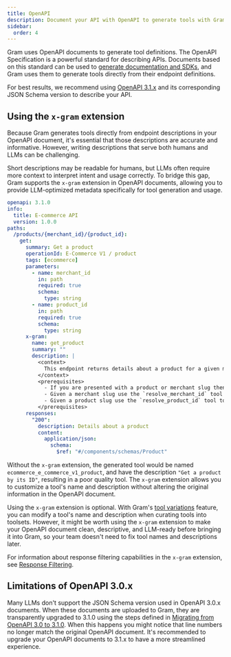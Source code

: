 ```yaml
---
title: OpenAPI
description: Document your API with OpenAPI to generate tools with Gram
sidebar:
  order: 4
---
```


Gram uses OpenAPI documents to generate tool definitions. The OpenAPI Specification is a powerful standard for describing APIs. Documents based on this standard can be used to [generate documentation and SDKs](https://speakeasy.com), and Gram uses them to generate tools directly from their endpoint definitions.

For best results, we recommend using [OpenAPI 3.1.x](https://spec.openapis.org/oas/v3.1.1) and its corresponding JSON Schema version to describe your API.

## Using the `x-gram` extension

Because Gram generates tools directly from endpoint descriptions in your OpenAPI document, it's essential that those descriptions are accurate and informative. However, writing descriptions that serve both humans and LLMs can be challenging.

Short descriptions may be readable for humans, but LLMs often require more context to interpret intent and usage correctly. To bridge this gap, Gram supports the `x-gram` extension in OpenAPI documents, allowing you to provide LLM-optimized metadata specifically for tool generation and usage.

```yaml {8,9,22-33}
openapi: 3.1.0
info:
  title: E-commerce API
  version: 1.0.0
paths:
  /products/{merchant_id}/{product_id}:
    get:
      summary: Get a product
      operationId: E-Commerce V1 / product
      tags: [ecommerce]
      parameters:
        - name: merchant_id
          in: path
          required: true
          schema:
            type: string
        - name: product_id
          in: path
          required: true
          schema:
            type: string
      x-gram:
        name: get_product
        summary: ""
        description: |
          <context>
            This endpoint returns details about a product for a given merchant.
          </context>
          <prerequisites>
            - If you are presented with a product or merchant slug then you must first resolve these to their respective IDs.
            - Given a merchant slug use the `resolve_merchant_id` tool to get the merchant ID.
            - Given a product slug use the `resolve_product_id` tool to get the product ID.
          </prerequisites>
      responses:
        "200":
          description: Details about a product
          content:
            application/json:
              schema:
                $ref: "#/components/schemas/Product"
```

Without the `x-gram` extension, the generated tool would be named `ecommerce_e_commerce_v1_product`, and have the description `"Get a product by its ID"`, resulting in a poor quality tool. The `x-gram` extension allows you to customize a tool's name and description without altering the original information in the OpenAPI document.

Using the `x-gram` extension is optional. With Gram's [tool variations](/concepts/tool-variations) feature, you can modify a tool's name and description when curating tools into toolsets. However, it might be worth using the `x-gram` extension to make your OpenAPI document clean, descriptive, and LLM-ready before bringing it into Gram, so your team doesn't need to fix tool names and descriptions later.

For information about response filtering capabilities in the `x-gram` extension, see [Response Filtering](/build-mcp/response-filtering).

## Limitations of OpenAPI 3.0.x

Many LLMs don't support the JSON Schema version used in OpenAPI 3.0.x documents. When these documents are uploaded to Gram, they are transparently upgraded to 3.1.0 using the steps defined in [Migrating from OpenAPI 3.0 to 3.1.0](https://www.openapis.org/blog/2021/02/16/migrating-from-openapi-3-0-to-3-1-0). When this happens you might notice that line numbers no longer match the original OpenAPI document. It's recommended to upgrade your OpenAPI documents to 3.1.x to have a more streamlined experience.
